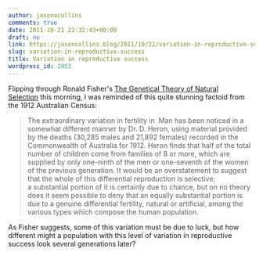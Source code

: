 ```yaml
---
author: jasonacollins
comments: true
date: 2011-10-21 22:32:43+00:00
draft: no
link: https://jasoncollins.blog/2011/10/22/variation-in-reproductive-success/
slug: variation-in-reproductive-success
title: Variation in reproductive success
wordpress_id: 1952
---
```


Flipping through Ronald Fisher's [The Genetical Theory of Natural Selection](http://www.amazon.com/gp/product/0198504403/ref=as_li_ss_tl?ie=UTF8&tag=evolvieconom-20&linkCode=as2&camp=217145&creative=399373&creativeASIN=0198504403) this morning, I was reminded of this quite stunning factoid from the 1912 Australian Census:


<blockquote>The extraordinary variation in fertility in  Man has been noticed in a somewhat different manner by Dr. D. Heron, using material provided by the deaths (30,285 males and 21,892 females) recorded in the Commonwealth of Australia for 1912. Heron finds that half of the total number of children come from families of 8 or more, which are supplied by only one-ninth of the men or one-seventh of the women of the previous generation. It would be an overstatement to suggest that the whole of this differential reproduction is selective; a substantial portion of it is certainly due to chance, but on no theory does it seem possible to deny that an equally substantial portion is due to a genuine differential fertility, natural or artificial, among the various types which compose the human population.</blockquote>


As Fisher suggests, some of this variation must be due to luck, but how different might a population with this level of variation in reproductive success look several generations later?
